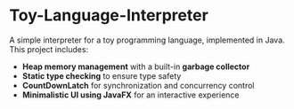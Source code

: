 # Toy-Language-Interpreter
A simple interpreter for a toy programming language, implemented in Java. This project includes:
- **Heap memory management** with a built-in **garbage collector**
- **Static type checking** to ensure type safety
- **CountDownLatch** for synchronization and concurrency control
- **Minimalistic UI using JavaFX** for an interactive experience
